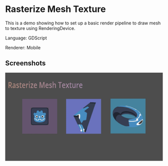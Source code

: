 # Rasterize Mesh Texture

This is a demo showing how to set up a basic render pipeline to draw mesh to texture using RenderingDevice.

Language: GDScript

Renderer: Mobile

## Screenshots

![Screenshot](screenshots/rasterize_mesh_texture.webp)
